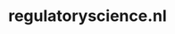 ---
layout: post
title:  "regulatoryscience.nl"
internal_url:  "/data/regulatoryscience.nl.html"
categories: dutchgov
---